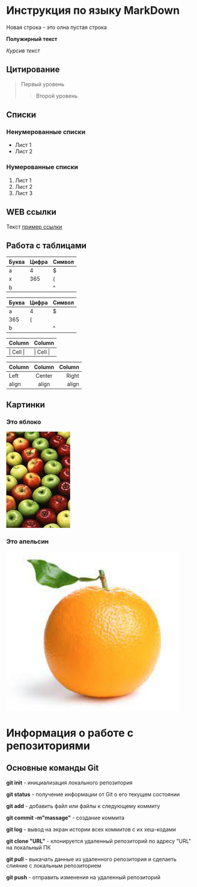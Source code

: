 # Инструкция по языку MarkDown

Новая строка - это олна пустая строка

**Полужирный текст**

*Курсив текст*

## Цитирование
> Первый уровень
>> Второй уровень

## Списки
### Ненумерованные списки
* Лист 1
* Лист 2
### Нумерованные списки
1. Лист 1
2. Лист 2
3. Лист 3

## WEB ссылки
Текст [пример ссылки](http.example.com "Всплывающая подсказка")

## Работа с таблицами

Буква | Цифра | Символ
------ | ------|----------
a      | 4     | $
x      | 365    | (
b      |       | ^  

Буква|Цифра|Символ
---|---|---
a|4|$
 |365|(
b| |^  

Column | Column
------ | ------
\| Cell \|| \| Cell \|  


Column | Column | Column
:----- | :----: | -----:
Left   | Center | Right
align  | align  | align

## Картинки

### Это яблоко

![apple](apple.jpg)

### Это апельсин

![orange](orange.png)

# Информация о работе с репозиториями 
## Основные команды Git
**git init** - инициализация локального репозитория

**git status** - получение информации от Git о его текущем состоянии

**git add** - добавить файл или файлы к следующему коммиту

**git commit -m"massage"** - создание коммита

**git log** - вывод на экран истории всех коммитов с их хеш-кодами

**git clone "URL"** - клонируется удаленный репозиторий по адресу "URL" на локальный ПК

**git pull** - выкачать данные из удаленного репозитория и сделаеть слияние с локальным репозиторием

**git push** - отправить изменения на удаленный репозиторий

